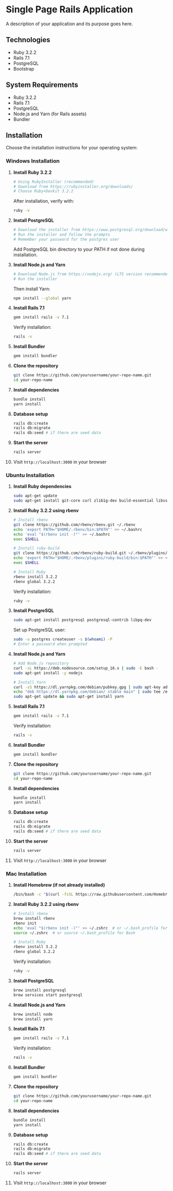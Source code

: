 # Single Page Rails Application

A description of your application and its purpose goes here.

## Technologies

* Ruby 3.2.2
* Rails 7.1
* PostgreSQL
* Bootstrap

## System Requirements

* Ruby 3.2.2
* Rails 7.1
* PostgreSQL
* Node.js and Yarn (for Rails assets)
* Bundler

## Installation

Choose the installation instructions for your operating system:

### Windows Installation

1. **Install Ruby 3.2.2**
   ```bash
   # Using RubyInstaller (recommended)
   # Download from https://rubyinstaller.org/downloads/
   # Choose Ruby+Devkit 3.2.2
   ```
   After installation, verify with:
   ```bash
   ruby -v
   ```

2. **Install PostgreSQL**
   ```bash
   # Download the installer from https://www.postgresql.org/download/windows/
   # Run the installer and follow the prompts
   # Remember your password for the postgres user
   ```
   Add PostgreSQL bin directory to your PATH if not done during installation.

3. **Install Node.js and Yarn**
   ```bash
   # Download Node.js from https://nodejs.org/ (LTS version recommended)
   # Run the installer
   ```
   Then install Yarn:
   ```bash
   npm install --global yarn
   ```

4. **Install Rails 7.1**
   ```bash
   gem install rails -v 7.1
   ```
   Verify installation:
   ```bash
   rails -v
   ```

5. **Install Bundler**
   ```bash
   gem install bundler
   ```

6. **Clone the repository**
   ```bash
   git clone https://github.com/yourusername/your-repo-name.git
   cd your-repo-name
   ```

7. **Install dependencies**
   ```bash
   bundle install
   yarn install
   ```

8. **Database setup**
   ```bash
   rails db:create
   rails db:migrate
   rails db:seed # if there are seed data
   ```

9. **Start the server**
   ```bash
   rails server
   ```

10. Visit `http://localhost:3000` in your browser

### Ubuntu Installation

1. **Install Ruby dependencies**
   ```bash
   sudo apt-get update
   sudo apt-get install git-core curl zlib1g-dev build-essential libssl-dev libreadline-dev libyaml-dev libsqlite3-dev sqlite3 libxml2-dev libxslt1-dev libcurl4-openssl-dev software-properties-common libffi-dev
   ```

2. **Install Ruby 3.2.2 using rbenv**
   ```bash
   # Install rbenv
   git clone https://github.com/rbenv/rbenv.git ~/.rbenv
   echo 'export PATH="$HOME/.rbenv/bin:$PATH"' >> ~/.bashrc
   echo 'eval "$(rbenv init -)"' >> ~/.bashrc
   exec $SHELL

   # Install ruby-build
   git clone https://github.com/rbenv/ruby-build.git ~/.rbenv/plugins/ruby-build
   echo 'export PATH="$HOME/.rbenv/plugins/ruby-build/bin:$PATH"' >> ~/.bashrc
   exec $SHELL

   # Install Ruby
   rbenv install 3.2.2
   rbenv global 3.2.2
   ```
   Verify installation:
   ```bash
   ruby -v
   ```

3. **Install PostgreSQL**
   ```bash
   sudo apt-get install postgresql postgresql-contrib libpq-dev
   ```
   Set up PostgreSQL user:
   ```bash
   sudo -u postgres createuser -s $(whoami) -P
   # Enter a password when prompted
   ```

4. **Install Node.js and Yarn**
   ```bash
   # Add Node.js repository
   curl -sL https://deb.nodesource.com/setup_16.x | sudo -E bash -
   sudo apt-get install -y nodejs

   # Install Yarn
   curl -sS https://dl.yarnpkg.com/debian/pubkey.gpg | sudo apt-key add -
   echo "deb https://dl.yarnpkg.com/debian/ stable main" | sudo tee /etc/apt/sources.list.d/yarn.list
   sudo apt-get update && sudo apt-get install yarn
   ```

5. **Install Rails 7.1**
   ```bash
   gem install rails -v 7.1
   ```
   Verify installation:
   ```bash
   rails -v
   ```

6. **Install Bundler**
   ```bash
   gem install bundler
   ```

7. **Clone the repository**
   ```bash
   git clone https://github.com/yourusername/your-repo-name.git
   cd your-repo-name
   ```

8. **Install dependencies**
   ```bash
   bundle install
   yarn install
   ```

9. **Database setup**
   ```bash
   rails db:create
   rails db:migrate
   rails db:seed # if there are seed data
   ```

10. **Start the server**
    ```bash
    rails server
    ```

11. Visit `http://localhost:3000` in your browser

### Mac Installation

1. **Install Homebrew (if not already installed)**
   ```bash
   /bin/bash -c "$(curl -fsSL https://raw.githubusercontent.com/Homebrew/install/HEAD/install.sh)"
   ```

2. **Install Ruby 3.2.2 using rbenv**
   ```bash
   # Install rbenv
   brew install rbenv
   rbenv init
   echo 'eval "$(rbenv init -)"' >> ~/.zshrc  # or ~/.bash_profile for Bash
   source ~/.zshrc  # or source ~/.bash_profile for Bash

   # Install Ruby
   rbenv install 3.2.2
   rbenv global 3.2.2
   ```
   Verify installation:
   ```bash
   ruby -v
   ```

3. **Install PostgreSQL**
   ```bash
   brew install postgresql
   brew services start postgresql
   ```

4. **Install Node.js and Yarn**
   ```bash
   brew install node
   brew install yarn
   ```

5. **Install Rails 7.1**
   ```bash
   gem install rails -v 7.1
   ```
   Verify installation:
   ```bash
   rails -v
   ```

6. **Install Bundler**
   ```bash
   gem install bundler
   ```

7. **Clone the repository**
   ```bash
   git clone https://github.com/yourusername/your-repo-name.git
   cd your-repo-name
   ```

8. **Install dependencies**
   ```bash
   bundle install
   yarn install
   ```

9. **Database setup**
   ```bash
   rails db:create
   rails db:migrate
   rails db:seed # if there are seed data
   ```

10. **Start the server**
    ```bash
    rails server
    ```

11. Visit `http://localhost:3000` in your browser
